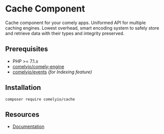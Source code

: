 # Cache Component

Cache component for your comely apps. Uniformed API for multiple caching engines. Lowest overhead, smart encoding 
system to safely store and retrieve data with their types and integrity preserved.

## Prerequisites

* PHP >= 7.1.x
* [comelyio/comely-engine](https://github.com/comelyio/engine) 
* [comelyio/events](https://github.com/comelyio/events) *(for Indexing feature)*

## Installation

`composer require comelyio/cache`

## Resources

* [Documentation](https://comely.io/cache)